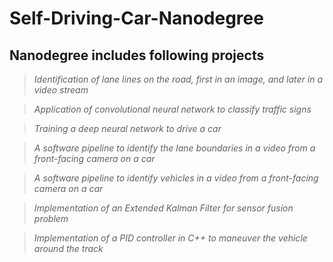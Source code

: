 # Self-Driving-Car-Nanodegree

## Nanodegree includes following projects

> *Identification of lane lines on the road, first in an image, and later in a video stream*

> *Application of convolutional neural network to classify traffic signs*

> *Training a deep neural network to drive a car*

> *A software pipeline to identify the lane boundaries in a video from a front-facing camera on a car*

> *A software pipeline to identify vehicles in a video from a front-facing camera on a car*

> *Implementation of an Extended Kalman Filter for sensor fusion problem*

> *Implementation of a PID controller in C++ to maneuver the vehicle around the track*
